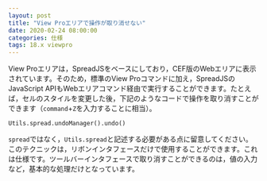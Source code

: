 ```yaml
---
layout: post
title: "View Proエリアで操作が取り消せない"
date: 2020-02-24 08:00:00
categories: 仕様
tags: 18.x viewpro
---
```


View Proエリアは，SpreadJSをベースにしており，CEF版のWebエリアに表示されています。そのため，標準のView Proコマンドに加え，SpreadJSのJavaScript APIもWebエリアコマンド経由で実行することができます。たとえば，セルのスタイルを変更した後，下記のようなコードで操作を取り消すことができます（``command``+``Z``を入力することに相当）。

```
Utils.spread.undoManager().undo() 
```

``spread``ではなく，``Utils.spread``と記述する必要がある点に留意してください。このテクニックは，リボンインタフェースだけで使用することができます。これは仕様です。ツールバーインタフェースで取り消すことができるのは，値の入力など，基本的な処理だけとなっています。
